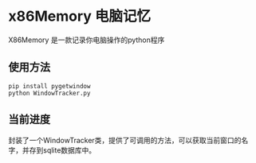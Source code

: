# x86Memory 电脑记忆
X86Memory 是一款记录你电脑操作的python程序
## 使用方法
```
pip install pygetwindow
python WindowTracker.py
```
## 当前进度
封装了一个WindowTracker类，提供了可调用的方法，可以获取当前窗口的名字，并存到sqlite数据库中。